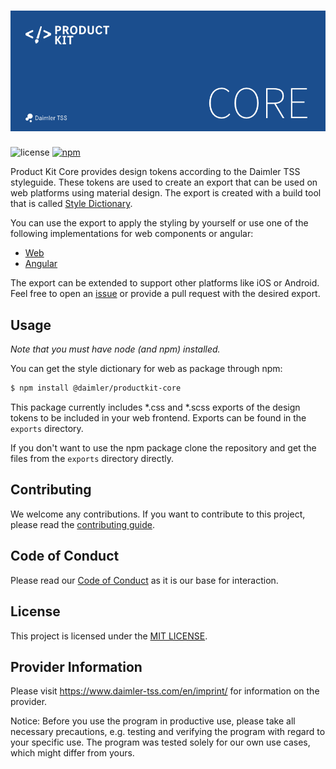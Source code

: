 <!-- SPDX-License-Identifier: MIT --->
<!-- © Daimler TSS GmbH --->
# ![Product Kit Core Logo](https://github.com/Daimler/product-kit_core/raw/main/docs/images/productkit_core_github_logo.png)
![license](https://img.shields.io/badge/license-MIT-38de03e?style=flat)
[![npm](https://img.shields.io/npm/v/@daimler/productkit-core)](https://www.npmjs.com/package/@daimler/productkit-core)


Product Kit Core provides design tokens according to the Daimler TSS styleguide. These tokens are used to create an export that can be used on web platforms using material design. The export is created with a build tool that is called [Style Dictionary](https://github.com/amzn/style-dictionary).

You can use the export to apply the styling by yourself or use one of the following implementations for web components or angular:
* [Web](https://github.com/daimler/product-kit_web)
* [Angular](https://github.com/daimler/product-kit_angular)

The export can be extended to support other platforms like iOS or Android. Feel free to open an [issue](https://github.com/Daimler/product-kit_core/issues) or provide a pull request with the desired export.

## Usage
*Note that you must have node (and npm) installed.*

You can get the style dictionary for web as package through npm:
```bash
$ npm install @daimler/productkit-core
```
This package currently includes *.css and *.scss exports of the design tokens to be included in your web frontend. Exports can be found in the `exports` directory.

If you don't want to use the npm package clone the repository and get the files from the `exports` directory directly.

## Contributing

We welcome any contributions.
If you want to contribute to this project, please read the [contributing guide](CONTRIBUTING.md).

## Code of Conduct

Please read our [Code of Conduct](https://github.com/Daimler/daimler-foss/blob/master/CODE_OF_CONDUCT.md) as it is our base for interaction.

## License

This project is licensed under the [MIT LICENSE](LICENSE).

## Provider Information

Please visit <https://www.daimler-tss.com/en/imprint/> for information on the provider.

Notice: Before you use the program in productive use, please take all necessary precautions,
e.g. testing and verifying the program with regard to your specific use.
The program was tested solely for our own use cases, which might differ from yours.
